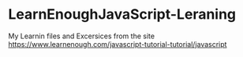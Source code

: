 # LearnEnoughJavaScript-Leraning
My Learnin files and Excersices from the site https://www.learnenough.com/javascript-tutorial-tutorial/javascript

